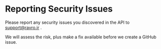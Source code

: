 # Reporting Security Issues

Please report any security issues you discovered in the API to support@ravro.ir .

We will assess the risk, plus make a fix available before we create a GitHub issue.
